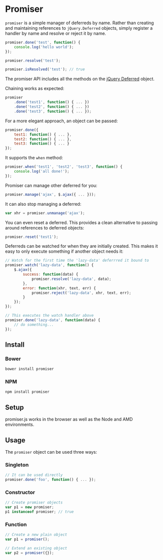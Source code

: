# Promiser

`promiser` is a simple manager of deferreds by name. Rather than creating and maintaining references to `jQuery.Deferred` objects, simply register a handler by name and resolve or reject it by name.

```javascript
promiser.done('test', function() {
    console.log('hello world');
});

promiser.resolve('test');

promiser.isResolved('test'); // true
```

The promiser API includes all the methods on the [jQuery Deferred](http://api.jquery.com/category/deferred-object/) object.

Chaining works as expected:

```javascript
promiser
    .done('test1', function() { ... })
    .done('test2', function() { ... })
    .done('test3', function() { ... });
```

For a more elegant approach, an object can be passed:

```javascript
promiser.done({
    test1: function() { ... },
    test2: function() { ... },
    test3: function() { ... }
});
```

It supports the `when` method:

```javascript
promiser.when('test1', 'test2', 'test3', function() {
    console.log('all done!');
});
```

Promiser can manage other deferred for you:

```javascript
promiser.manage('ajax', $.ajax({ ... }));
```

It can also stop managing a deferred:

```javascript
var xhr = promiser.unmanage('ajax');
```

You can even reset a deferred. This provides a clean alternative to passing around references to deferred objects:

```javascript
promiser.reset('test1');
```

Deferreds can be watched for when they are initially created. This makes it easy to only execute something if another object needs it:

```javascript
// Watch for the first time the 'lazy-data' deferrred it bound to
promiser.watch('lazy-data', function() {
    $.ajax({
        success: function(data) {
            promiser.resolve('lazy-data', data);
        },
        error: function(xhr, text, err) {
            promiser.reject('lazy-data', xhr, text, err);
        }
    });
});

// This executes the watch handler above
promiser.done('lazy-data', function(data) {
    // do something...
});
```

## Install

### Bower

```bash
bower install promiser
```
### NPM

```bash
npm install promiser
```

## Setup

promiser.js works in the browser as well as the Node and AMD environments.

## Usage

The `promiser` object can be used three ways:

### Singleton

```javascript
// It can be used directly
promiser.done('foo', function() { ... });
```

### Constructor

```javascript
// Create promiser objects
var p1 = new promiser;
p1 instanceof promiser; // true
```

### Function

```javascript
// Create a new plain object
var p1 = promiser();

// Extend an existing object
var p2 = promiser({});
```
